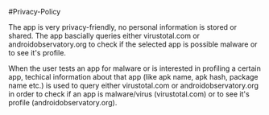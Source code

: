 #Privacy-Policy

The app is very privacy-friendly, no personal information is stored or shared. The app bascially queries either virustotal.com or androidobservatory.org to check if the selected app is possible malware or to see it's profile.

When the user tests an app for malware or is interested in profiling a certain app, techical information about that app (like apk name, apk hash, package name etc.) is used to query either virustotal.com or androidobservatory.org in order to check if an app is malware/virus (virustotal.com) or to see it's profile (androidobservatory.org).
